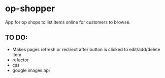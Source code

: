 # op-shopper

App for op shops to list items online for customers to browse.

## TO DO:
  - Makes pages refresh or redirect after button is clicked to edit/add/delete item.
  - refactor
  - css
  - google images api